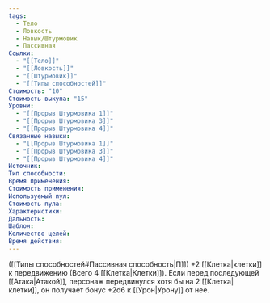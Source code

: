 ```yaml
---
tags:
  - Тело
  - Ловкость
  - Навык/Штурмовик
  - Пассивная
Ссылки:
  - "[[Тело]]"
  - "[[Ловкость]]"
  - "[[Штурмовик]]"
  - "[[Типы способностей]]"
Стоимость: "10"
Стоимость выкупа: "15"
Уровни:
  - "[[Прорыв Штурмовика 1]]"
  - "[[Прорыв Штурмовика 3]]"
  - "[[Прорыв Штурмовика 4]]"
Связанные навыки:
  - "[[Прорыв Штурмовика 1]]"
  - "[[Прорыв Штурмовика 3]]"
  - "[[Прорыв Штурмовика 4]]"
Источник:
Тип способности:
Время применения:
Стоимость применения:
Используемый пул:
Стоимость пула:
Характеристики:
Дальность:
Шаблон:
Количество целей:
Время действия:
---
```

([[Типы способностей#Пассивная способность|П]]) +2 [[Клетка|клетки]] к передвижению (Всего 4 [[Клетка|Клетки]]). Если перед последующей [[Атака|Атакой]], персонаж передвинулся хотя бы на 2 [[Клетка|клетки]], он получает бонус +2d6 к [[Урон|Урону]] от нее. 
